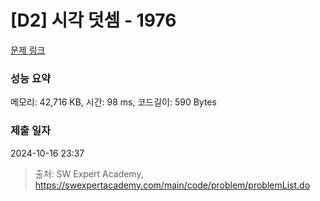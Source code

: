 # [D2] 시각 덧셈 - 1976 

[문제 링크](https://swexpertacademy.com/main/code/problem/problemDetail.do?contestProbId=AV5PttaaAZIDFAUq) 

### 성능 요약

메모리: 42,716 KB, 시간: 98 ms, 코드길이: 590 Bytes

### 제출 일자

2024-10-16 23:37



> 출처: SW Expert Academy, https://swexpertacademy.com/main/code/problem/problemList.do